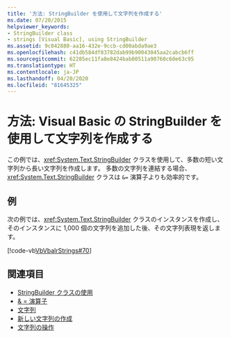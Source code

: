 ```yaml
---
title: '方法: StringBuilder を使用して文字列を作成する'
ms.date: 07/20/2015
helpviewer_keywords:
- StringBuilder class
- strings [Visual Basic], using StringBuilder
ms.assetid: 9c042880-aa16-432e-9ccb-cd00abda9ae3
ms.openlocfilehash: c41db584df83782dab99b90043045aa2cabcb6ff
ms.sourcegitcommit: 62285ec11fa8e8424bab00511a90760c60e63c95
ms.translationtype: HT
ms.contentlocale: ja-JP
ms.lasthandoff: 04/20/2020
ms.locfileid: "81645325"
---
```

# <a name="how-to-create-strings-using-a-stringbuilder-in-visual-basic"></a>方法: Visual Basic の StringBuilder を使用して文字列を作成する

この例では、<xref:System.Text.StringBuilder> クラスを使用して、多数の短い文字列から長い文字列を作成します。 多数の文字列を連結する場合、<xref:System.Text.StringBuilder> クラスは `&=` 演算子よりも効率的です。

## <a name="example"></a>例

次の例では、<xref:System.Text.StringBuilder> クラスのインスタンスを作成し、そのインスタンスに 1,000 個の文字列を追加した後、その文字列表現を返します。

 [!code-vb[VbVbalrStrings#70](~/samples/snippets/visualbasic/VS_Snippets_VBCSharp/VbVbalrStrings/VB/Class2.vb#70)]

## <a name="see-also"></a>関連項目

- [StringBuilder クラスの使用](../../../../standard/base-types/stringbuilder.md)
- [& = 演算子](../../../language-reference/operators/and-assignment-operator.md)
- [文字列](index.md)
- [新しい文字列の作成](../../../../standard/base-types/creating-new.md)
- [文字列の操作](../../../../standard/base-types/best-practices-strings.md)
